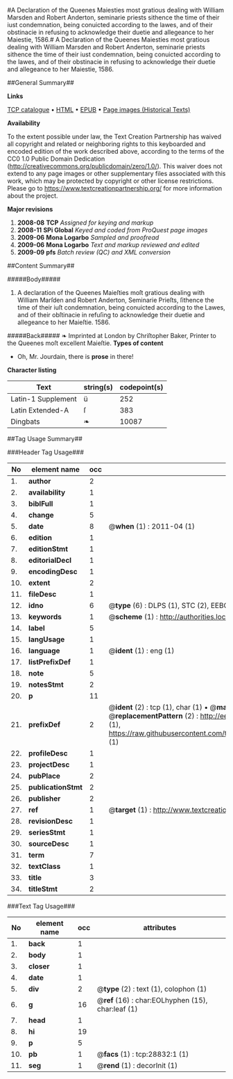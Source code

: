 #A Declaration of the Queenes Maiesties most gratious dealing with William Marsden and Robert Anderton, seminarie priests sithence the time of their iust condemnation, being conuicted according to the lawes, and of their obstinacie in refusing to acknowledge their duetie and allegeance to her Maiestie, 1586.#
A Declaration of the Queenes Maiesties most gratious dealing with William Marsden and Robert Anderton, seminarie priests sithence the time of their iust condemnation, being conuicted according to the lawes, and of their obstinacie in refusing to acknowledge their duetie and allegeance to her Maiestie, 1586.

##General Summary##

**Links**

[TCP catalogue](http://www.ota.ox.ac.uk/tcp/)  • 
[HTML](http://tei.it.ox.ac.uk/tcp/Texts-HTML/free/A21/A21831.html)  • 
[EPUB](http://tei.it.ox.ac.uk/tcp/Texts-EPUB/free/A21/A21831.epub) • 
[Page images (Historical Texts)](https://historicaltexts.jisc.ac.uk/eebo-33150951e)

**Availability**

To the extent possible under law, the Text Creation Partnership has waived all copyright and related or neighboring rights to this keyboarded and encoded edition of the work described above, according to the terms of the CC0 1.0 Public Domain Dedication (http://creativecommons.org/publicdomain/zero/1.0/). This waiver does not extend to any page images or other supplementary files associated with this work, which may be protected by copyright or other license restrictions. Please go to https://www.textcreationpartnership.org/ for more information about the project.

**Major revisions**

1. __2008-08__ __TCP__ *Assigned for keying and markup*
1. __2008-11__ __SPi Global__ *Keyed and coded from ProQuest page images*
1. __2009-06__ __Mona Logarbo__ *Sampled and proofread*
1. __2009-06__ __Mona Logarbo__ *Text and markup reviewed and edited*
1. __2009-09__ __pfs__ *Batch review (QC) and XML conversion*

##Content Summary##

#####Body#####

1. A declaration of the Queenes Maieſties moſt gratious dealing with William Marſden and Robert Anderton, Seminarie Prieſts, ſithence the time of their iuſt condemnation, being conuicted according to the Lawes, and of their obſtinacie in refuſing to acknowledge their duetie and allegeance to her Maieſtie. 1586.

#####Back#####
❧ Imprinted at London by Chriſtopher Baker, Printer to the Queenes moſt excellent Maieſtie.
**Types of content**

  * Oh, Mr. Jourdain, there is **prose** in there!

**Character listing**


|Text|string(s)|codepoint(s)|
|---|---|---|
|Latin-1 Supplement|ü|252|
|Latin Extended-A|ſ|383|
|Dingbats|❧|10087|

##Tag Usage Summary##

###Header Tag Usage###

|No|element name|occ|attributes|
|---|---|---|---|
|1.|__author__|2||
|2.|__availability__|1||
|3.|__biblFull__|1||
|4.|__change__|5||
|5.|__date__|8| @__when__ (1) : 2011-04 (1)|
|6.|__edition__|1||
|7.|__editionStmt__|1||
|8.|__editorialDecl__|1||
|9.|__encodingDesc__|1||
|10.|__extent__|2||
|11.|__fileDesc__|1||
|12.|__idno__|6| @__type__ (6) : DLPS (1), STC (2), EEBO-CITATION (1), OCLC (1), VID (1)|
|13.|__keywords__|1| @__scheme__ (1) : http://authorities.loc.gov/ (1)|
|14.|__label__|5||
|15.|__langUsage__|1||
|16.|__language__|1| @__ident__ (1) : eng (1)|
|17.|__listPrefixDef__|1||
|18.|__note__|5||
|19.|__notesStmt__|2||
|20.|__p__|11||
|21.|__prefixDef__|2| @__ident__ (2) : tcp (1), char (1)  •  @__matchPattern__ (2) : ([0-9\-]+):([0-9IVX]+) (1), (.+) (1)  •  @__replacementPattern__ (2) : http://eebo.chadwyck.com/downloadtiff?vid=$1&page=$2 (1), https://raw.githubusercontent.com/textcreationpartnership/Texts/master/tcpchars.xml#$1 (1)|
|22.|__profileDesc__|1||
|23.|__projectDesc__|1||
|24.|__pubPlace__|2||
|25.|__publicationStmt__|2||
|26.|__publisher__|2||
|27.|__ref__|1| @__target__ (1) : http://www.textcreationpartnership.org/docs/. (1)|
|28.|__revisionDesc__|1||
|29.|__seriesStmt__|1||
|30.|__sourceDesc__|1||
|31.|__term__|7||
|32.|__textClass__|1||
|33.|__title__|3||
|34.|__titleStmt__|2||


###Text Tag Usage###

|No|element name|occ|attributes|
|---|---|---|---|
|1.|__back__|1||
|2.|__body__|1||
|3.|__closer__|1||
|4.|__date__|1||
|5.|__div__|2| @__type__ (2) : text (1), colophon (1)|
|6.|__g__|16| @__ref__ (16) : char:EOLhyphen (15), char:leaf (1)|
|7.|__head__|1||
|8.|__hi__|19||
|9.|__p__|5||
|10.|__pb__|1| @__facs__ (1) : tcp:28832:1 (1)|
|11.|__seg__|1| @__rend__ (1) : decorInit (1)|

